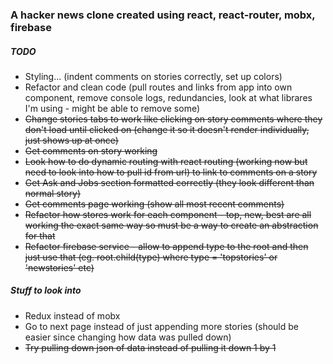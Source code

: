 ### A hacker news clone created using react, react-router, mobx, firebase

##### TODO
+ Styling... (indent comments on stories correctly, set up colors)
+ Refactor and clean code (pull routes and links from app into own component, remove console logs, redundancies, look at what librares I'm using - might be able to remove some)
+ ~~Change stories tabs to work like clicking on story comments where they don't load until clicked on (change it so it doesn't render individually, just shows up at once)~~
+ ~~Get comments on story working~~
+ ~~Look how to do dynamic routing with react routing (working now but need to look into how to pull id from url) to link to comments on a story~~
+ ~~Get Ask and Jobs section formatted correctly (they look different than normal story)~~
+ ~~Get comments page working (show all most recent comments)~~
+ ~~Refactor how stores work for each component - top, new, best are all working the exact same way so must be a way to create an abstraction for that~~
+ ~~Refactor firebase service - allow to append type to the root and then just use that (eg. root.child(type) where type = 'topstories' or 'newstories' etc)~~

##### Stuff to look into
+ Redux instead of mobx
+ Go to next page instead of just appending more stories (should be easier since changing how data was pulled down)
+ ~~Try pulling down json of data instead of pulling it down 1 by 1~~
